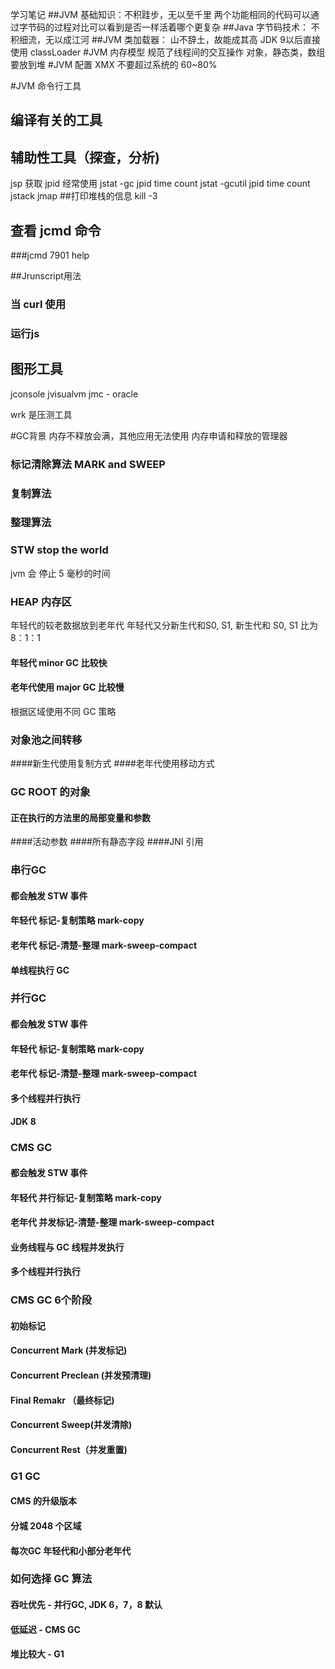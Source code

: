 学习笔记
##JVM 基础知识：不积跬步，无以至千里
两个功能相同的代码可以通过字节码的过程对比可以看到是否一样活着哪个更复杂
##Java 字节码技术： 不积细流，无以成江河
##JVM 类加载器： 山不辞土，故能成其高
JDK 9以后直接使用 classLoader
#JVM 内存模型
规范了线程间的交互操作
对象，静态类，数组要放到堆
#JVM 配置
XMX 不要超过系统的 60~80%

#JVM 命令行工具
## 编译有关的工具
## 辅助性工具（探查，分析)
jsp 获取 jpid
经常使用
jstat -gc jpid time count
jstat -gcutil jpid time count
jstack
jmap
##打印堆栈的信息
kill -3 

## 查看 jcmd 命令
###jcmd 7901 help

##Jrunscript用法
### 当 curl 使用
### 运行js

## 图形工具
jconsole
jvisualvm
jmc - oracle

wrk 是压测工具

#GC背景
内存不释放会满，其他应用无法使用
内存申请和释放的管理器
### 标记清除算法 MARK and SWEEP

### 复制算法
### 整理算法

### STW stop the world
jvm 会 停止 5 毫秒的时间
### HEAP 内存区
年轻代的较老数据放到老年代
年轻代又分新生代和S0, S1, 新生代和 S0, S1 比为 8：1：1
#### 年轻代 minor GC 比较快
#### 老年代使用 major GC 比较慢
根据区域使用不同 GC 策略
### 对象池之间转移
####新生代使用复制方式 
####老年代使用移动方式

### GC ROOT 的对象
#### 正在执行的方法里的局部变量和参数
####活动参数
####所有静态字段
####JNI 引用

### 串行GC
#### 都会触发 STW 事件
#### 年轻代 标记-复制策略 mark-copy
#### 老年代 标记-清楚-整理 mark-sweep-compact
#### 单线程执行 GC

### 并行GC
#### 都会触发 STW 事件
#### 年轻代 标记-复制策略 mark-copy
#### 老年代 标记-清楚-整理 mark-sweep-compact
#### 多个线程并行执行
#### JDK 8 

### CMS GC
#### 都会触发 STW 事件
#### 年轻代 并行标记-复制策略 mark-copy
#### 老年代 并发标记-清楚-整理 mark-sweep-compact
#### 业务线程与 GC 线程并发执行
#### 多个线程并行执行

### CMS GC 6个阶段
#### 初始标记
#### Concurrent Mark (并发标记)
#### Concurrent Preclean (并发预清理) 
#### Final Remakr （最终标记)
#### Concurrent Sweep(并发清除)
#### Concurrent Rest（并发重置)


### G1 GC
#### CMS 的升级版本
#### 分城 2048 个区域
#### 每次GC 年轻代和小部分老年代

### 如何选择 GC 算法
#### 吞吐优先 - 并行GC, JDK 6，7，8 默认
#### 低延迟 - CMS GC
#### 堆比较大 - G1 
